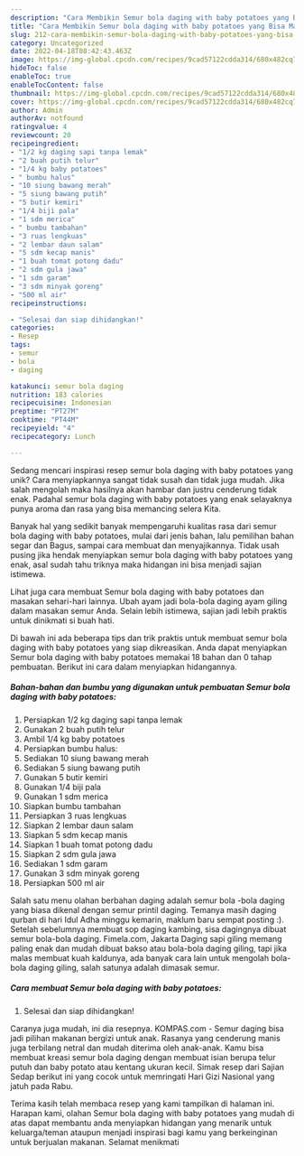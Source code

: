 ```yaml
---
description: "Cara Membikin Semur bola daging with baby potatoes yang Bisa Manjain Lidah"
title: "Cara Membikin Semur bola daging with baby potatoes yang Bisa Manjain Lidah"
slug: 212-cara-membikin-semur-bola-daging-with-baby-potatoes-yang-bisa-manjain-lidah
category: Uncategorized
date: 2022-04-18T08:42:43.463Z
image: https://img-global.cpcdn.com/recipes/9cad57122cdda314/680x482cq70/semur-bola-daging-with-baby-potatoes-foto-resep-utama.jpg
hideToc: false
enableToc: true
enableTocContent: false
thumbnail: https://img-global.cpcdn.com/recipes/9cad57122cdda314/680x482cq70/semur-bola-daging-with-baby-potatoes-foto-resep-utama.jpg
cover: https://img-global.cpcdn.com/recipes/9cad57122cdda314/680x482cq70/semur-bola-daging-with-baby-potatoes-foto-resep-utama.jpg
author: Admin
authorAv: notfound
ratingvalue: 4
reviewcount: 20
recipeingredient:
- "1/2 kg daging sapi tanpa lemak"
- "2 buah putih telur"
- "1/4 kg baby potatoes"
- " bumbu halus"
- "10 siung bawang merah"
- "5 siung bawang putih"
- "5 butir kemiri"
- "1/4 biji pala"
- "1 sdm merica"
- " bumbu tambahan"
- "3 ruas lengkuas"
- "2 lembar daun salam"
- "5 sdm kecap manis"
- "1 buah tomat potong dadu"
- "2 sdm gula jawa"
- "1 sdm garam"
- "3 sdm minyak goreng"
- "500 ml air"
recipeinstructions:

- "Selesai dan siap dihidangkan!"
categories:
- Resep
tags:
- semur
- bola
- daging

katakunci: semur bola daging 
nutrition: 183 calories
recipecuisine: Indonesian
preptime: "PT27M"
cooktime: "PT44M"
recipeyield: "4"
recipecategory: Lunch

---
```





Sedang mencari inspirasi resep semur bola daging with baby potatoes yang unik? Cara menyiapkannya sangat tidak susah dan tidak juga mudah. Jika salah mengolah maka hasilnya akan hambar dan justru cenderung tidak enak. Padahal semur bola daging with baby potatoes yang enak selayaknya punya aroma dan rasa yang bisa memancing selera Kita.





Banyak hal yang sedikit banyak mempengaruhi kualitas rasa dari semur bola daging with baby potatoes, mulai dari jenis bahan, lalu pemilihan bahan segar dan Bagus, sampai cara membuat dan menyajikannya. Tidak usah pusing jika hendak menyiapkan semur bola daging with baby potatoes yang enak,      asal sudah tahu triknya maka hidangan ini bisa menjadi sajian istimewa.














Lihat juga cara membuat Semur bola daging with baby potatoes dan masakan sehari-hari lainnya. Ubah ayam jadi bola-bola daging ayam giling dalam masakan semur Anda. Selain lebih istimewa, sajian jadi lebih praktis untuk dinikmati si buah hati.






Di bawah ini ada beberapa tips dan trik praktis untuk membuat semur bola daging with baby potatoes yang siap dikreasikan. Anda dapat menyiapkan Semur bola daging with baby potatoes memakai 18 bahan dan 0 tahap pembuatan. Berikut ini cara dalam menyiapkan hidangannya.

<!--inarticleads1-->

##### Bahan-bahan dan bumbu yang digunakan untuk pembuatan Semur bola daging with baby potatoes:

1. Persiapkan 1/2 kg daging sapi tanpa lemak
1. Gunakan 2 buah putih telur
1. Ambil 1/4 kg baby potatoes
1. Persiapkan  bumbu halus:
1. Sediakan 10 siung bawang merah
1. Sediakan 5 siung bawang putih
1. Gunakan 5 butir kemiri
1. Gunakan 1/4 biji pala
1. Gunakan 1 sdm merica
1. Siapkan  bumbu tambahan
1. Persiapkan 3 ruas lengkuas
1. Siapkan 2 lembar daun salam
1. Siapkan 5 sdm kecap manis
1. Siapkan 1 buah tomat potong dadu
1. Siapkan 2 sdm gula jawa
1. Sediakan 1 sdm garam
1. Gunakan 3 sdm minyak goreng
1. Persiapkan 500 ml air


Salah satu menu olahan berbahan daging adalah semur bola -bola daging yang biasa dikenal dengan semur printil daging. Temanya masih daging qurban di hari Idul Adha minggu kemarin, maklum baru sempat posting :). Setelah sebelumnya membuat sop daging kambing, sisa dagingnya dibuat semur bola-bola daging. Fimela.com, Jakarta Daging sapi giling memang paling enak dan mudah dibuat bakso atau bola-bola daging giling, tapi jika malas membuat kuah kaldunya, ada banyak cara lain untuk mengolah bola-bola daging giling, salah satunya adalah dimasak semur. 

<!--inarticleads2-->

##### Cara membuat Semur bola daging with baby potatoes:


1. Selesai dan siap dihidangkan!

Caranya juga mudah, ini dia resepnya. KOMPAS.com - Semur daging bisa jadi pilihan makanan bergizi untuk anak. Rasanya yang cenderung manis juga terbilang netral dan mudah diterima oleh anak-anak. Kamu bisa membuat kreasi semur bola daging dengan membuat isian berupa telur putuh dan baby potato atau kentang ukuran kecil. Simak resep dari Sajian Sedap berikut ini yang cocok untuk memringati Hari Gizi Nasional yang jatuh pada Rabu. 

Terima kasih telah membaca resep yang kami tampilkan di halaman ini. Harapan kami, olahan Semur bola daging with baby potatoes yang mudah di atas dapat membantu anda menyiapkan hidangan yang menarik untuk keluarga/teman ataupun menjadi inspirasi bagi kamu yang berkeinginan untuk berjualan makanan. Selamat menikmati
